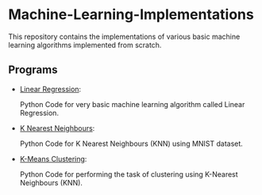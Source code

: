 # Machine-Learning-Implementations


This repository contains the implementations of various basic machine learning algorithms implemented from scratch.


## Programs

* [Linear Regression](https://github.com/altruistcoder/Machine-Learning-Implementations/blob/master/Linear%20Regression/linear_regression.ipynb):

  Python Code for very basic machine learning algorithm called Linear Regression.

* [K Nearest Neighbours](https://github.com/altruistcoder/Machine-Learning-Implementations/blob/master/KNN/KNN-MNIST.ipynb):

  Python Code for K Nearest Neighbours (KNN) using MNIST dataset.

* [K-Means Clustering](https://github.com/altruistcoder/Machine-Learning-Implementations/blob/master/K-Means%20Clustering/k-means.ipynb):

  Python Code for performing the task of clustering using K-Nearest Neighbours (KNN).


